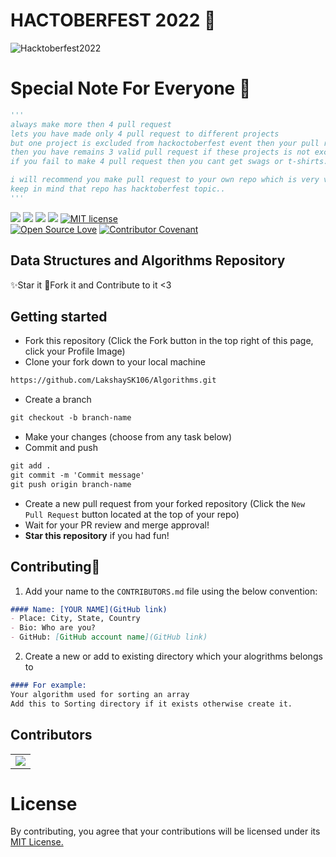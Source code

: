 

# HACTOBERFEST 2022 🎯

![Hacktoberfest2022](https://images.prismic.io/www-static/1cd0d641-4e0e-4ba3-8386-3125627394fa_Email+Banners-Dark.png?auto=compress,format)


# Special Note For Everyone 🎃
```py
'''
always make more then 4 pull request
lets you have made only 4 pull request to different projects
but one project is excluded from hackoctoberfest event then your pull request will not be count and 
then you have remains 3 valid pull request if these projects is not excluded.
if you fail to make 4 pull request then you cant get swags or t-shirts.

i will recommend you make pull request to your own repo which is very very saffest side for you..
keep in mind that repo has hacktoberfest topic..
'''
```


<img src="https://img.shields.io/badge/language-C++-ff69b4?style=for-the-badge"> <img src="https://img.shields.io/badge/language-C-yellow?style=for-the-badge"> <img src="https://img.shields.io/badge/language-python-blue?style=for-the-badge"> <img src="https://img.shields.io/badge/language-javascript-orange?style=for-the-badge"> <a href="https://raw.githubusercontent.com/Py-Contributors/AlgorithmsAndDataStructure/master/LICENSE"><img src="https://img.shields.io/github/license/Py-Contributors/AlgorithmsAndDataStructure?style=for-the-badge" alt="MIT license"></a> <br>
[![Open Source Love](https://badges.frapsoft.com/os/v1/open-source.svg?v=103)](https://github.com/ellerbrock/open-source-badges/) [![Contributor Covenant](https://img.shields.io/badge/Contributor%20Covenant-2.1-4baaaa.svg)](code_of_conduct.md)

## Data Structures and Algorithms Repository
✨Star it
:fork_and_knife:Fork it and Contribute to it <3

## Getting started
* Fork this repository (Click the Fork button in the top right of this page, click your Profile Image)
* Clone your fork down to your local machine

```markdown
https://github.com/LakshaySK106/Algorithms.git
```

* Create a branch

```markdown
git checkout -b branch-name
```

* Make your changes (choose from any task below)
* Commit and push

```markdown
git add .
git commit -m 'Commit message'
git push origin branch-name
```

* Create a new pull request from your forked repository (Click the `New Pull Request` button located at the top of your repo)
* Wait for your PR review and merge approval!
* __Star this repository__ if you had fun!

## Contributing🌱
1. Add your name to the `CONTRIBUTORS.md` file using the below convention:

```markdown
#### Name: [YOUR NAME](GitHub link)
- Place: City, State, Country
- Bio: Who are you?
- GitHub: [GitHub account name](GitHub link)
```

2. Create a new or add to existing directory which your alogrithms belongs to

```markdown
#### For example:
Your algorithm used for sorting an array
Add this to Sorting directory if it exists otherwise create it.
```


## Contributors

<table>
	<tr>
		 <td>
			<a href="https://github.com/LakshaySK106/Algorithms/graphs/contributors">
				<img src="https://contributors-img.web.app/image?repo=LakshaySK106/Algorithms" />
			</a>
		</td>
	</tr>
</table>

# License
By contributing, you agree that your contributions will be licensed under its [MIT License.](https://choosealicense.com/licenses/mit/)
